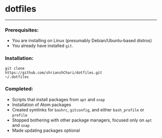 # dotfiles #

<hr>

### Prerequisites: ###
- You are installing on Linux (presumably Debian/Ubuntu-based distros)
- You already have installed `git`.

### Installation: ###
<code>git clone https://<span></span>github.com/shrianshChari/dotfiles.git ~/.dotfiles</code>

### Completed: ###
- Scripts that install packages from `apt` and `snap`
- Installation of Atom packages
- Created symlinks for `bashrc`, `gitconfig`, and either `bash_profile` or `profile`
- Stopped bothering with other package managers, focused only on `apt` and `snap`
- Made updating packages optional
